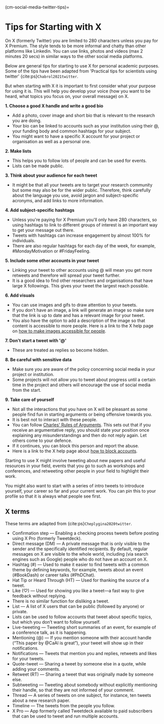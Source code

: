 (cm-social-media-twitter-tips)=
# Tips for Starting with X

On X (formerly Twitter) you are limited to 280 characters unless you pay for X Premium. The style tends to be more informal and chatty than other platforms like Linkedin.
You can use links, photos and videos (max 2 minutes 20 secs) in similar ways to the other social media platforms.

Below are general tips for starting to use X for personal academic purposes. Some of the tips have been adapted from 'Practical tips for scientists using twitter' {cite:ps}`Chabrol2021twitter`.

But when starting with X it is important to first consider what your purpose for using it is.
This will help you develop your voice (how you want to be heard, what topics you focus on, your overall message) on X.

**1. Choose a good X handle and write a good bio**

* Add a photo, cover image and short bio that is relevant to the research you are doing.
* Your bio can be linked to accounts such as your institution using their @, your funding body and common hashtags for your subject.
* You might want to have a specific X account for your project or organisation as well as a personal one.

**2. Make lists**

* This helps you to follow lots of people and can be used for events.
* Lists can be made public.

**3. Think about your audience for each tweet**

* It might be that all your tweets are to target your research community but some may also be for the wider public.
Therefore, think carefully about the language you use, avoid jargon and subject-specific acronyms, and add links to more information.

**4. Add subject-specific hashtags**

* Unless you're paying for X Premium you'll only have 280 characters, so using hashtags to link to different groups of interest is an important way to get your message out there.
* Tweets with hashtags can increase engagement by almost 100% for individuals.
* There are also regular hashtags for each day of the week, for example, #MondayMotivation or #FridayFeeling.

**5. Include some other accounts in your tweet**

* Linking your tweet to other accounts using @ will mean you get more retweets and therefore will spread your tweet further.
* It is a good idea to find other researchers and organisations that have large X followings.
This gives your tweet the largest reach possible.

**6. Add visuals**

* You can use images and gifs to draw attention to your tweets.
* If you don't have an image, a link will generate an image so make sure that the link is up to date and has a relevant image for your tweet.
* You also have the option to add a description of the image so that content is accessible to more people.
Here is a link to the X help page on [how to make images accessible for people](https://help.twitter.com/en/using-x/picture-descriptions).

**7. Don't start a tweet with '@'**

* These are treated as replies so become hidden.

**8. Be careful with sensitive data**

* Make sure you are aware of the policy concerning social media in your project or institution.
* Some projects will not allow you to tweet about progress until a certain time in the project and others will encourage the use of social media from the start.

**9. Take care of yourself**

* Not all the interactions that you have on X will be pleasant as some people find fun in starting arguments or being offensive towards you.
* It is best not to interact with these people.
* You can follow [Charles' Rules of Arguments](https://geekfeminism.wikia.org/wiki/Charles%27_Rules_of_Argument).
This sets out that if you receive an argumentative reply, you should state your position once explaining any misunderstandings and then do not reply again.
Let others come to your defence.
* If it continues, you can block this person and report the abuse.
* Here is a link to the X help page about [how to block accounts](https://help.twitter.com/en/using-x/blocking-and-unblocking-accounts).

Starting to use X might involve tweeting about new papers and useful resources in your field, events that you go to such as workshops and conferences, and retweeting other people in your field to highlight their work.

You might also want to start with a series of intro tweets to introduce yourself, your career so far and your current work.
You can pin this to your profile so that it is always what people see first.


## X terms

These terms are adapted from {cite:ps}`Cheplygina2020twitter`.

* Confirmation step — Enabling a checking process tweets before posting using X Pro (formerly Tweetdeck).
* Direct message (DM) — A private message that is only visible to the sender and the specifically identified recipients.
By default, regular messages on X are visible to the whole world, including (via search engines such as Google) people who do not have an account on X.
* Hashtag (#) — Used to make it easier to find tweets with a common theme by defining keywords, for example, tweets about an event (#BookDash) or career talks (#PhDChat).
* Hat Tip or Heard Through (HT) — Used for thanking the source of a tweet.
* Like (♡) — Used for showing you like a tweet—a fast way to give feedback without replying.
* There is no similar function for disliking a tweet.
* List — A list of X users that can be public (followed by anyone) or private.
* Lists can be used to follow accounts that tweet about specific topics, but which you don’t want to follow yourself.
* Live-tweeting — Tweeting short summaries of an event, for example of a conference talk, as it is happening.
* Mentioning (@) — If you mention someone with their account handle (“This paper by @CaAl is great”), your tweet will show up in their notifications.
* Notifications — Tweets that mention you and replies, retweets and likes for your tweets.
* Quote-tweet — Sharing a tweet by someone else in a quote, while adding your comments.
* Retweet (RT) — Sharing a tweet that was originally made by someone else.
* Subtweeting — Tweeting about somebody without explicitly mentioning their handle, so that they are not informed of your comment.
* Thread — A series of tweets on one subject, for instance, ten tweets about a new research paper.
* Timeline — The tweets from the people you follow.
* X Pro — App formerly called Tweetdeck available to paid subscribers that can be used to tweet and run multiple accounts.

